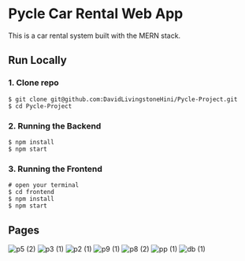 # Pycle Car Rental Web App

This is a car rental system built with the MERN stack.

##


## Run Locally

### 1. Clone repo

```
$ git clone git@github.com:DavidLivingstoneHini/Pycle-Project.git
$ cd Pycle-Project
```

### 2. Running the Backend

```
$ npm install
$ npm start
```

### 3. Running the Frontend

```
# open your terminal
$ cd frontend
$ npm install
$ npm start
```
## Pages
![p5 (2)](https://github.com/DavidLivingstoneHini/Pycle-Project/assets/73464921/9e7ba645-a892-4568-b742-d8244398f721)
![p3 (1)](https://github.com/DavidLivingstoneHini/Pycle-Project/assets/73464921/ae0796d1-ecdb-4889-bd26-3ca8858009b1)
![p2 (1)](https://github.com/DavidLivingstoneHini/Pycle-Project/assets/73464921/011a8086-8cf8-4137-9189-7868966eee5a)
![p9 (1)](https://github.com/DavidLivingstoneHini/Pycle-Project/assets/73464921/1d70ab79-6741-49bd-8e79-74075d5b985c)
![p8 (2)](https://github.com/DavidLivingstoneHini/Pycle-Project/assets/73464921/03c4d322-a3be-4fc4-b634-c945efbac79d)
![pp (1)](https://github.com/DavidLivingstoneHini/Pycle-Project/assets/73464921/47e5d410-0b42-472e-bce4-30b451191a7a)
![db (1)](https://github.com/DavidLivingstoneHini/Pycle-Project/assets/73464921/25061d38-444e-48f7-a02e-5cc42ddfd000)



